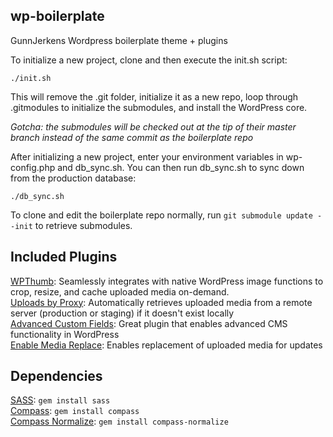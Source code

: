 ## wp-boilerplate

GunnJerkens Wordpress boilerplate theme + plugins

To initialize a new project, clone and then execute the init.sh script:

```
./init.sh
```

This will remove the .git folder, initialize it as a new repo, loop through .gitmodules to initialize the submodules, and install the WordPress core.

*Gotcha: the submodules will be checked out at the tip of their master branch instead of the same commit as the boilerplate repo*

After initializing a new project, enter your environment variables in wp-config.php and db_sync.sh.  You can then run db_sync.sh to sync down from the production database:

```
./db_sync.sh
```

To clone and edit the boilerplate repo normally, run `git submodule update --init` to retrieve submodules.

## Included Plugins
[WPThumb](http://hmn.md/blog/2011/10/19/introducing-wp-thumb/): Seamlessly integrates with native WordPress image functions to crop, resize, and cache uploaded media on-demand.  
[Uploads by Proxy](http://wordpress.org/extend/plugins/uploads-by-proxy/): Automatically retrieves uploaded media from a remote server (production or staging) if it doesn't exist locally  
[Advanced Custom Fields](http://www.advancedcustomfields.com/): Great plugin that enables advanced CMS functionality in WordPress  
[Enable Media Replace](http://wordpress.org/extend/plugins/enable-media-replace/): Enables replacement of uploaded media for updates  

## Dependencies
[SASS](http://sass-lang.com/): `gem install sass`  
[Compass](http://compass-style.org/): `gem install compass`  
[Compass Normalize](https://github.com/ksmandersen/compass-normalize): `gem install compass-normalize`  
